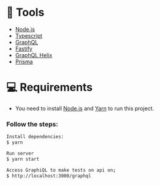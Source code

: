 # 🔨 Tools

- [Node.js](https://nodejs.org/en/)
- [Typescript](https://www.typescriptlang.org/)
- [GraphQL](https://graphql.org/)
- [Fastify](https://www.fastify.io/)
- [GraphQL Helix](https://github.com/contra/graphql-helix)
- [Prisma](https://www.prisma.io/)

# 💻 Requirements

- You need to install [Node.js](https://nodejs.org/en/download/) and [Yarn](https://yarnpkg.com/) to run this project.

### Follow the steps:

```bash
Install dependencies:
$ yarn

Run server
$ yarn start

Access GraphiQL to make tests on api on;
$ http://localhost:3000/graphql
```
